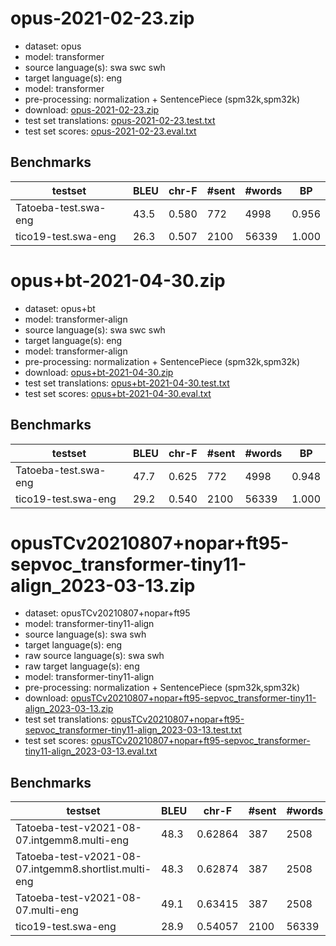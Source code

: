 # opus-2021-02-23.zip

* dataset: opus
* model: transformer
* source language(s): swa swc swh
* target language(s): eng
* model: transformer
* pre-processing: normalization + SentencePiece (spm32k,spm32k)
* download: [opus-2021-02-23.zip](https://object.pouta.csc.fi/Tatoeba-MT-models/swa-eng/opus-2021-02-23.zip)
* test set translations: [opus-2021-02-23.test.txt](https://object.pouta.csc.fi/Tatoeba-MT-models/swa-eng/opus-2021-02-23.test.txt)
* test set scores: [opus-2021-02-23.eval.txt](https://object.pouta.csc.fi/Tatoeba-MT-models/swa-eng/opus-2021-02-23.eval.txt)

## Benchmarks

| testset | BLEU  | chr-F | #sent | #words | BP |
|---------|-------|-------|-------|--------|----|
| Tatoeba-test.swa-eng 	| 43.5 	| 0.580 	| 772 	| 4998 	| 0.956 |
| tico19-test.swa-eng 	| 26.3 	| 0.507 	| 2100 	| 56339 	| 1.000 |



# opus+bt-2021-04-30.zip

* dataset: opus+bt
* model: transformer-align
* source language(s): swa swc swh
* target language(s): eng
* model: transformer-align
* pre-processing: normalization + SentencePiece (spm32k,spm32k)
* download: [opus+bt-2021-04-30.zip](https://object.pouta.csc.fi/Tatoeba-MT-models/swa-eng/opus+bt-2021-04-30.zip)
* test set translations: [opus+bt-2021-04-30.test.txt](https://object.pouta.csc.fi/Tatoeba-MT-models/swa-eng/opus+bt-2021-04-30.test.txt)
* test set scores: [opus+bt-2021-04-30.eval.txt](https://object.pouta.csc.fi/Tatoeba-MT-models/swa-eng/opus+bt-2021-04-30.eval.txt)

## Benchmarks

| testset | BLEU  | chr-F | #sent | #words | BP |
|---------|-------|-------|-------|--------|----|
| Tatoeba-test.swa-eng 	| 47.7 	| 0.625 	| 772 	| 4998 	| 0.948 |
| tico19-test.swa-eng 	| 29.2 	| 0.540 	| 2100 	| 56339 	| 1.000 |


# opusTCv20210807+nopar+ft95-sepvoc_transformer-tiny11-align_2023-03-13.zip

* dataset: opusTCv20210807+nopar+ft95
* model: transformer-tiny11-align
* source language(s): swa swh
* target language(s): eng
* raw source language(s): swa swh
* raw target language(s): eng
* model: transformer-tiny11-align
* pre-processing: normalization + SentencePiece (spm32k,spm32k)
* download: [opusTCv20210807+nopar+ft95-sepvoc_transformer-tiny11-align_2023-03-13.zip](https://object.pouta.csc.fi/Tatoeba-MT-models/swa-eng/opusTCv20210807+nopar+ft95-sepvoc_transformer-tiny11-align_2023-03-13.zip)
* test set translations: [opusTCv20210807+nopar+ft95-sepvoc_transformer-tiny11-align_2023-03-13.test.txt](https://object.pouta.csc.fi/Tatoeba-MT-models/swa-eng/opusTCv20210807+nopar+ft95-sepvoc_transformer-tiny11-align_2023-03-13.test.txt)
* test set scores: [opusTCv20210807+nopar+ft95-sepvoc_transformer-tiny11-align_2023-03-13.eval.txt](https://object.pouta.csc.fi/Tatoeba-MT-models/swa-eng/opusTCv20210807+nopar+ft95-sepvoc_transformer-tiny11-align_2023-03-13.eval.txt)

## Benchmarks

| testset | BLEU  | chr-F | #sent | #words | BP |
|---------|-------|-------|-------|--------|----|
| Tatoeba-test-v2021-08-07.intgemm8.multi-eng 	| 48.3 	| 0.62864 	| 387 	| 2508 	| 0.928 |
| Tatoeba-test-v2021-08-07.intgemm8.shortlist.multi-eng 	| 48.3 	| 0.62874 	| 387 	| 2508 	| 0.928 |
| Tatoeba-test-v2021-08-07.multi-eng 	| 49.1 	| 0.63415 	| 387 	| 2508 	| 0.932 |
| tico19-test.swa-eng 	| 28.9 	| 0.54057 	| 2100 	| 56339 	| 1.000 |

